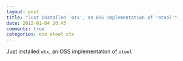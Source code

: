 ```yaml
---
layout: post
title: "Just installed 'otx', an OSS implementation of 'otool'"
date: 2012-01-04 20:45
comments: true
categories: osx otool otx
---
```


Just installed ``otx``, an OSS implementation of ``otool``

